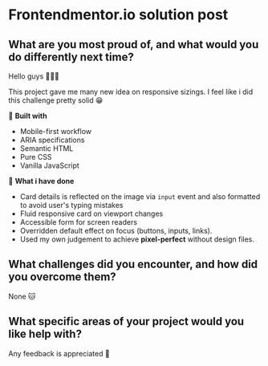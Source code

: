 # Frontendmentor.io solution post

## What are you most proud of, and what would you do differently next time?

Hello guys 👋👋👋

This project gave me many new idea on responsive sizings. I feel like i did this challenge pretty solid 😁

🚀 **Built with**

- Mobile-first workflow
- ARIA specifications
- Semantic HTML
- Pure CSS
- Vanilla JavaScript

🐲 **What i have done**

- Card details is reflected on the image via `input` event and also formatted to avoid user's typing mistakes
- Fluid responsive card on viewport changes
- Accessible form for screen readers
- Overridden default effect on focus (buttons, inputs, links).
- Used my own judgement to achieve **pixel-perfect** without design files.

## What challenges did you encounter, and how did you overcome them?

None 🐱

## What specific areas of your project would you like help with?

Any feedback is appreciated 🙏
